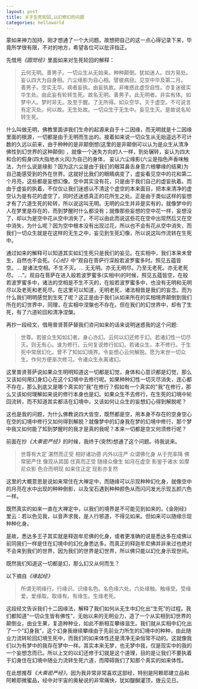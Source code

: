 ```yaml
---
layout: post
title: 关于生死轮回,以幻修幻的问题
categories: helloworld
---
```


蒙如来神力加持，刚才想通了一个大问题。故想把自己的这一点心得记录下来，毕竟所学很有限，不对的地方，希望各位可以批评指正。

先借用<cite>《圆觉经》</cite>里面如来对生死轮回的解释：

> 云何无明。善男子。一切众生从无始来。种种颠倒。犹如迷人。四方易处。妄认四大为自身相。六尘缘影为自心相。譬彼病目。见空中华及第二月。 善男子。空实无华。病者妄执。由妄执故。非唯惑此虚空自性。亦复迷彼实华生处。由此妄有轮转生死。故名无明。善男子。此无明者。非实有体。如梦中人。梦时非无。及至于醒。了无所得。如众空华。灭于虚空。不可说言有定灭处。何以故。无生处故。一切众生于无生中。妄见生灭。是故说名轮转生死。

什么叫做无明，佛教里面讲我们生命的起源来自于十二因缘，而无明就是十二因缘里面的根源，一切都是由于无明而生出的。接着如来说一切众生从无始遥远不可计数的久远以前来，由于种种的是非颠倒想(这里的是非颠倒可以认为是众生从清净佛性到幻世界的这种颠倒) ，就像一个迷失方向的人一样，到处辗转，妄认为四大和合的假身(四大指地水火风)为自己的身体， 妄认六尘缘影(六尘是指色声香味触法，为什么说是缘影？因为这六尘是由于我们的眼耳鼻舌身意六根攀缘的结果)为自己能感受到的外在世界。这就好比我们的眼睛病变了，虚妄看见空中的花和第二个月亮，这些都是妄想幻像。空中其实没有花，只是由于我们自己的虚妄执着。而由于虚妄的执着，不仅仅让我们迷惑认不清这个虚空的本来面目，把本来清净的虚空认为是有花的虚空了，同时还迷惑真正的花所生之处。正是由于类似这样的妄想才有了六道生死的轮转，所以说这叫无明。无明的众生并非是实有的，就像梦中的人在梦里是存在的，而到梦醒时什么都没有；就像那些妄想的空中花一样，妄想没了，却以为是空中花从空中消失了。不可以由此而说这些花在空中出现然后又在空中消失，为什么呢？因为空中根本没有出现过花，所以也不会有花从空中消失，而我们一切众生就是在这样的无生之中，妄见到生死幻像，所以说这叫作流转在生死中。

通过如来的解释可以知道其实如幻生死只是我们的妄见。在实相中，我们本来未曾生，自然也不会死。<cite>《心经》</cite>中“观自在菩萨行深般若波罗蜜多时。照见五蕴皆空。... 是诸法空相。不生不灭。... 无无明。亦无无明尽。乃至无老死。亦无老死尽。 ...”。观自在菩萨在进入般若波罗蜜多(实相中)的时候，照见五蕴皆空，在般若波罗蜜多中，诸法的空相是不生不灭的，在般若波罗蜜多中，也没有无明和无明尽以及老死和老死尽。在这里可以知道，无明老死，诸法相皆是我们的妄念。而为什么我们明明感觉到生死了呢？这正是由于我们从如来所在的实相境界颠倒到我们所在的幻世界中，同理，在实相中涅槃也不存在。但在我们的幻世界中，却有了生死，有了六道轮回和清净涅槃。

再抄一段经文，借用普贤菩萨替我们咨问如来的话来说明迷惑我的这个问题:

> 世尊。若彼众生知如幻者。身心亦幻。云何以幻还修于幻。若诸幻性一切尽灭。则无有心。谁为修行。云何复说修行如幻。若诸众生。本不修行。于生死中常居幻化。曾不了知如幻境界。令妄想心云何解脱。愿为末世一切众生。作何方便渐次修习。令诸众生永离诸幻。

这里普贤菩萨说如果众生明明知道这一切都是幻觉，身体和心意识都是幻觉，那么又该如何用幻身幻心在这个幻境中去修行呢。如果种种幻性一切灭尽消失，连心都不存在，那么到底又是哪个真实的"我"在修行？假如有一个真实的"我"在修行，那么又该如何理解如来说的修行本身也是幻。如果众生不去修行，在生死的幻境中轮回流转，而不知道其实都活在幻境中，又该如何让众生的妄想幻心得到解脱呢？

这也是我的问题，为什么佛教说四大皆空，既然都是空，用本身不存在的空身空心在空的幻境中修行又如何得到解脱？就像梦中的幻身我在梦的幻境中修行，那个梦中我又如何能了知到梦醒时的我才是真的我呢？本来一切都是空又何须修行呢？

前面在抄<cite>《大乘密严经》</cite>的时候，我终于(突然)想通了这个问题。待我说来。

> 世尊有大定 湛然而正受 相好诸功德 内外以庄严 众谓佛化身 从于兜率降 佛常密严住 像现从其国 住真而正受 随缘众像生 如月在虚空 影鉴于诸水 如摩尼众影 色合而明现 如来住正定 现影亦复然

这里的大概意思是说如来常住在大禅定中，而随缘可以示现种种幻化身，就像空中的月亮在水中出现的种种倒影，以及宝石遇到种种颜色从而闪闪发光示现五颜六色一样。

既然真实的如来一直在大禅定中，以我们的境界是不可能见到如来的。《金刚经》里云：若以色见我，以音声求我，是人行邪道，不得见如来。但如来可以随缘示现种种化身。

是故，悉达多王子其实就是释迦牟尼佛的化身，或者更准确的说是悉达多在成佛以前同我们一样是住在幻境中的幻化身悉达多。而真正的释迦牟尼佛并非来过也绝对不会来到我们的世界，因为我们的世界是幻世界，所以佛只能以幻化身示现世间。

既然我们知道这一切都是幻，那么幻又从何而生？

以下摘自<cite>《缘起经》</cite>

> 所谓无明缘行。行缘识。识缘名色。名色缘六处。六处缘触。触缘受。受缘爱。爱缘取。取缘有。有缘生。生缘老死。

这段经文告诉我们十二因缘法，解释了我们如何从无生中幻化出“生死”的过程。我们都知道“一切众生皆有佛性”，无始以来的无明业力，造了一个从实相到幻世界的颠倒业，由业生果，复造种种业，如此不断相互攀缘滋生。我们就从实相中幻化出了一个“幻身我”，这个幻身我继续攀缘由于先前业力所生的幻境中的种种，由此随业力流转轮回幻境生死中，而我们的如来体性还是清净无染恒常不动的。这就像我们以为有梦中的我存在梦中一样。其实本来无梦，也无梦中我，仅是现实中的我的一个妄想念而已。所以上文的以幻还修于幻就是这个道理，目的是让我们不要执着于幻身住在幻境中随业力流转生死六道，而障碍我们了知那个真实的如来体性。

在此想推荐<cite>《大乘密严经》</cite>，因为我非常非常喜欢这部经，特别是阿赖耶建立品和阿赖耶微蜜品，经中对宇宙的奥秘说的非常痛快，犹如醍醐灌顶，拨云见日。
